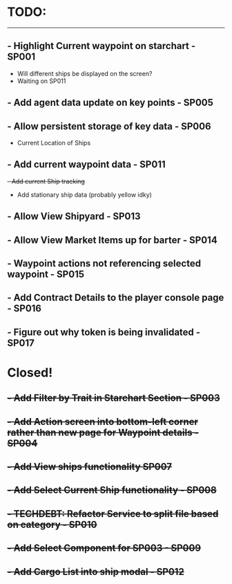 # TODO:

-------------------------
## - Highlight Current waypoint on starchart - SP001
 - Will different ships be displayed on the screen?
 - Waiting on SP011

## - Add agent data update on key points - SP005

## - Allow persistent storage of key data - SP006
 - Current Location of Ships

## - Add current waypoint data - SP011
 ~~- Add current Ship tracking~~
 - Add stationary ship data (probably yellow idky)

## - Allow View Shipyard - SP013

## - Allow View Market Items up for barter - SP014

## - Waypoint actions not referencing selected waypoint - SP015

## - Add Contract Details to the player console page - SP016

## - Figure out why token is being invalidated - SP017

# Closed!

## ~~- Add Filter by Trait in Starchart Section - SP003~~

## ~~- Add Action screen into bottom-left corner rather than new page for Waypoint details - SP004~~

## ~~- Add View ships functionality SP007~~

## ~~- Add Select Current Ship functionality - SP008~~

## ~~- TECHDEBT: Refactor Service to split file based on category - SP010~~

## ~~- Add Select Component for SP003 - SP009~~ 

## ~~- Add Cargo List into ship modal - SP012~~